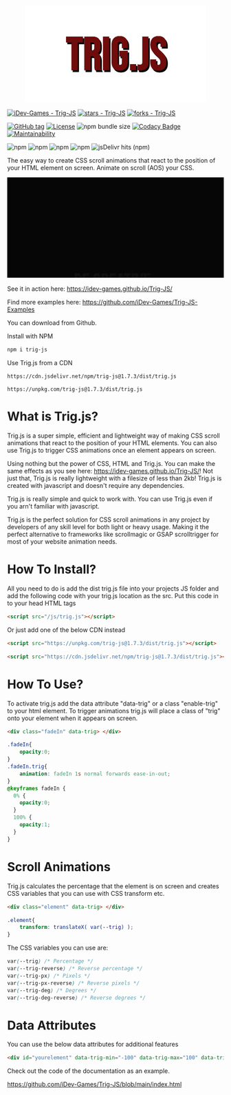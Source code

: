 <p align="center">
  <img src="logo.png">
</p>


[![iDev-Games - Trig-JS](https://img.shields.io/static/v1?label=iDev-Games&message=Trig-JS&color=blue&logo=github)](https://github.com/iDev-Games/Trig-JS "Go to GitHub repo")
[![stars - Trig-JS](https://img.shields.io/github/stars/iDev-Games/Trig-JS?style=social)](https://github.com/iDev-Games/Trig-JS)
[![forks - Trig-JS](https://img.shields.io/github/forks/iDev-Games/Trig-JS?style=social)](https://github.com/iDev-Games/Trig-JS)


[![GitHub tag](https://img.shields.io/github/tag/iDev-Games/Trig-JS?include_prereleases=&sort=semver&color=blue)](https://github.com/iDev-Games/Trig-JS/releases/)
[![License](https://img.shields.io/badge/License-MIT-blue)](#license)
![npm bundle size](https://img.shields.io/bundlephobia/min/trig-js)
[![Codacy Badge](https://app.codacy.com/project/badge/Grade/ce378a75b36040f9a820005742a225ac)](https://app.codacy.com/gh/iDev-Games/Trig-JS/dashboard?utm_source=gh&utm_medium=referral&utm_content=&utm_campaign=Badge_grade)
[![Maintainability](https://api.codeclimate.com/v1/badges/0d58ec40b6b2e8231b19/maintainability)](https://codeclimate.com/github/iDev-Games/Trig-JS/maintainability)

![npm](https://img.shields.io/npm/dt/trig-js?logo=NPM) ![npm](https://img.shields.io/npm/dw/trig-js?logo=NPM) ![npm](https://img.shields.io/npm/dm/trig-js?logo=NPM) ![npm](https://img.shields.io/npm/dy/trig-js?logo=NPM) ![jsDelivr hits (npm)](https://img.shields.io/jsdelivr/npm/hm/trig-js)

The easy way to create CSS scroll animations that react to the position of your HTML element on screen. Animate on scroll (AOS) your CSS.

<p align="center">
  <img src="creative.gif">
</p>


See it in action here: https://idev-games.github.io/Trig-JS/

Find more examples here: https://github.com/iDev-Games/Trig-JS-Examples

You can download from Github.

Install with NPM

```css
npm i trig-js
```

Use Trig.js from a CDN
```
https://cdn.jsdelivr.net/npm/trig-js@1.7.3/dist/trig.js
```
```
https://unpkg.com/trig-js@1.7.3/dist/trig.js
```

# What is Trig.js?
Trig.js is a super simple, efficient and lightweight way of making CSS scroll animations that react to the position of your HTML elements. You can also use Trig.js to trigger CSS animations once an element appears on screen.

Using nothing but the power of CSS, HTML and Trig.js. You can make the same effects as you see here: https://idev-games.github.io/Trig-JS/! Not just that, Trig.js is really lightweight with a filesize of less than 2kb! Trig.js is created with javascript and doesn't require any dependencies.

Trig.js is really simple and quick to work with. You can use Trig.js even if you arn't familiar with javascript. 

Trig.js is the perfect solution for CSS scroll animations in any project by developers of any skill level for both light or heavy usage. Making it the perfect alternative to frameworks like scrollmagic or GSAP scrolltrigger for most of your website animation needs.

# How To Install?
All you need to do is add the dist trig.js file into your projects JS folder and add the following code with your trig.js location as the src. Put this code in to your head HTML tags

```html
<script src="/js/trig.js"></script>
```

Or just add one of the below CDN instead
```html
<script src="https://unpkg.com/trig-js@1.7.3/dist/trig.js"></script>
```
```html
<script src="https://cdn.jsdelivr.net/npm/trig-js@1.7.3/dist/trig.js"></script>
```

# How To Use?
To activate trig.js add the data attribute "data-trig" or a class "enable-trig" to your html element. To trigger animations trig.js will place a class of "trig" onto your element when it appears on screen.

```html
<div class="fadeIn" data-trig> </div>
```
```css
.fadeIn{ 
    opacity:0;
}
.fadeIn.trig{ 
    animation: fadeIn 1s normal forwards ease-in-out; 
}
@keyframes fadeIn { 
  0% { 
    opacity:0;
  } 
  100% { 
    opacity:1; 
  } 
}
```

# Scroll Animations
Trig.js calculates the percentage that the element is on screen and creates CSS variables that you can use with CSS transform etc.

```html
<div class="element" data-trig> </div>
```
```css
.element{ 
    transform: translateX( var(--trig) );
}
```

The CSS variables you can use are:

```css
var(--trig) /* Percentage */
var(--trig-reverse) /* Reverse percentage */
var(--trig-px) /* Pixels */
var(--trig-px-reverse) /* Reverse pixels */
var(--trig-deg) /* Degrees */
var(--trig-deg-reverse) /* Reverse degrees */
```

# Data Attributes
You can use the below data attributes for additional features

```html
<div id="yourelement" data-trig-min="-100" data-trig-max="100" data-trig-offset="0" data-trig> </div>
```

Check out the code of the documentation as an example.

https://github.com/iDev-Games/Trig-JS/blob/main/index.html
